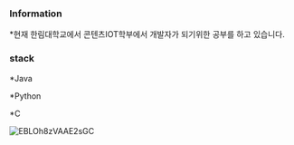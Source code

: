 ### Information

*현재 한림대학교에서 콘텐츠IOT학부에서 개발자가 되기위한 공부를 하고 있습니다.

### stack

*Java

*Python

*C

![EBLOh8zVAAE2sGC](https://user-images.githubusercontent.com/54013492/120898567-58942600-c666-11eb-8f29-db14cab3b9db.jpg)

